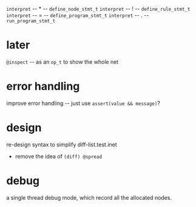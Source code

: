 `interpret` -- * -- `define_node_stmt_t`
`interpret` -- ! -- `define_rule_stmt_t`
`interpret` -- = -- `define_program_stmt_t`
`interpret` -- . -- `run_program_stmt_t`

# later

`@inspect` -- as an `op_t` to show the whole net

# error handling

improve error handling -- just use `assert(value && message)`?

# design

re-design syntax to simplify diff-list.test.inet

- remove the idea of `(diff) @spread`

# debug

a single thread debug mode, which record all the allocated nodes.
